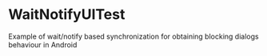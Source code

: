 # WaitNotifyUITest
Example of wait/notify based synchronization for obtaining blocking dialogs behaviour in Android
